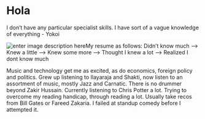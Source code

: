 ﻿# Hola

I don’t have any particular specialist skills. I have sort of a vague knowledge of everything - Yokoi

![enter image description here](/assets/biopic.jpg)My resume as follows: Didn’t know much –> Knew a little –> Knew some more –> Thought I knew a lot –> Realized I dont know much

Music and technology get me as excited, as do economics, foreign policy and politics. Grew up listening to Ilayaraja and Shakti, now listen to an assortment of music, mostly Jazz and Carnatic. There is no drummer beyond Zakir Hussain. Currently listening to Chris Potter a lot. Trying to overcome my reading handicap, through reading a lot. Usually take recos from Bill Gates or Fareed Zakaria. I failed at standup comedy before I attempted it. 
